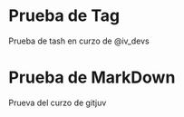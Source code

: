 # Prueba de Tag
Prueba de tash en curzo de @iv_devs  

# Prueba de MarkDown
Prueva del curzo de gitjuv  
